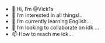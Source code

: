 - 👋 Hi, I’m @Vick1s
- 👀 I’m interested in all things!..
- 🌱 I’m currently learning English...
- 💞️ I’m looking to collaborate on idk ...
- 📫 How to reach me idk...

<!---
Vick1s/Vick1s is a ✨ special ✨ repository because its `README.md` (this file) appears on your GitHub profile.
You can click the Preview link to take a look at your changes.
--->
